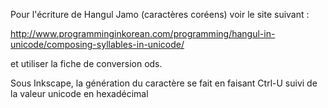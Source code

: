 Pour l'écriture de Hangul Jamo (caractères coréens) voir le site suivant :

http://www.programminginkorean.com/programming/hangul-in-unicode/composing-syllables-in-unicode/

et utiliser la fiche de conversion ods.

Sous Inkscape, la génération du caractère se fait en faisant Ctrl-U suivi de la valeur unicode en hexadécimal

